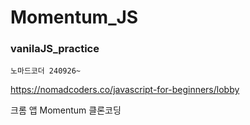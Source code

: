 # Momentum_JS
### vanilaJS_practice

`노마드코더
240926~`

https://nomadcoders.co/javascript-for-beginners/lobby

크롬 앱 Momentum 클론코딩
